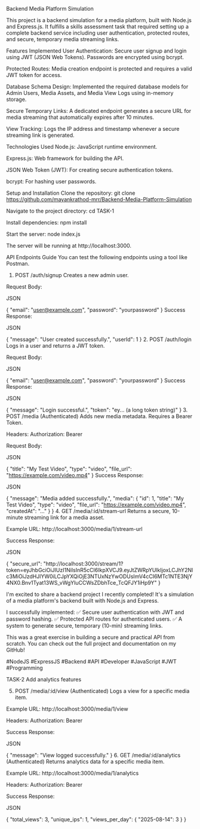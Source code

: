 Backend Media Platform Simulation

This project is a backend simulation for a media platform, built with Node.js and Express.js. It fulfills a skills assessment task that required setting up a complete backend service including user authentication, protected routes, and secure, temporary media streaming links.

Features Implemented
User Authentication: Secure user signup and login using JWT (JSON Web Tokens). Passwords are encrypted using bcrypt.

Protected Routes: Media creation endpoint is protected and requires a valid JWT token for access.

Database Schema Design: Implemented the required database models for Admin Users, Media Assets, and Media View Logs using in-memory storage.

Secure Temporary Links: A dedicated endpoint generates a secure URL for media streaming that automatically expires after 10 minutes.

View Tracking: Logs the IP address and timestamp whenever a secure streaming link is generated.

Technologies Used
Node.js: JavaScript runtime environment.

Express.js: Web framework for building the API.

JSON Web Token (JWT): For creating secure authentication tokens.

bcrypt: For hashing user passwords.

Setup and Installation
Clone the repository: git clone <https://github.com/mayankrathod-mrr/Backend-Media-Platform-Simulation>

Navigate to the project directory: cd TASK-1

Install dependencies: npm install

Start the server: node index.js

The server will be running at http://localhost:3000.

API Endpoints Guide
You can test the following endpoints using a tool like Postman.

1. POST /auth/signup
Creates a new admin user.

Request Body:

JSON

{
    "email": "user@example.com",
    "password": "yourpassword"
}
Success Response:

JSON

{
    "message": "User created successfully.",
    "userId": 1
}
2. POST /auth/login
Logs in a user and returns a JWT token.

Request Body:

JSON

{
    "email": "user@example.com",
    "password": "yourpassword"
}
Success Response:

JSON

{
    "message": "Login successful.",
    "token": "ey... (a long token string)"
}
3. POST /media (Authenticated)
Adds new media metadata. Requires a Bearer Token.

Headers:
Authorization: Bearer <your-jwt-token>

Request Body:

JSON

{
    "title": "My Test Video",
    "type": "video",
    "file_url": "https://example.com/video.mp4"
}
Success Response:

JSON

{
    "message": "Media added successfully.",
    "media": {
        "id": 1,
        "title": "My Test Video",
        "type": "video",
        "file_url": "https://example.com/video.mp4",
        "createdAt": "..."
    }
}
4. GET /media/:id/stream-url
Returns a secure, 10-minute streaming link for a media asset.

Example URL: http://localhost:3000/media/1/stream-url

Success Response:

JSON

{
    "secure_url": "http://localhost:3000/stream/1?token=eyJhbGciOiJIUzI1NiIsInR5cCI6IkpXVCJ9.eyJtZWRpYUlkIjoxLCJhY2Nlc3MiOiJzdHJlYW0iLCJpYXQiOjE3NTUxNzYwODUsImV4cCI6MTc1NTE3NjY4NX0.Bnv1Tyat13WS_vWgYIuCCWsZDbhTce_TcQFJY1iHp9Y"
}

I'm excited to share a backend project I recently completed! It's a simulation of a media platform's backend built with Node.js and Express.

I successfully implemented:
✅ Secure user authentication with JWT and password hashing.
✅ Protected API routes for authenticated users.
✅ A system to generate secure, temporary (10-min) streaming links.

This was a great exercise in building a secure and practical API from scratch. You can check out the full project and documentation on my GitHub!

#NodeJS #ExpressJS #Backend #API #Developer #JavaScript #JWT #Programming

TASK-2   Add analytics features

5. POST /media/:id/view (Authenticated)
Logs a view for a specific media item.

Example URL: http://localhost:3000/media/1/view

Headers:
Authorization: Bearer <your-jwt-token>

Success Response:

JSON

{
    "message": "View logged successfully."
}
6. GET /media/:id/analytics (Authenticated)
Returns analytics data for a specific media item.

Example URL: http://localhost:3000/media/1/analytics

Headers:
Authorization: Bearer <your-jwt-token>

Success Response:

JSON

{
    "total_views": 3,
    "unique_ips": 1,
    "views_per_day": {
        "2025-08-14": 3
    }
}








